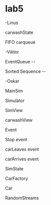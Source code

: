 # lab5

-Linus

carwashState 

FIFO carqueue




-Viktor

EventQueue --

Sorted Sequence --

-Oskar



MainSim

Simulator

SimView

carwashView

Event 

Stop event 

carLeaves event 

carArrives event 

SimState 

CarFactory 

Car 

RandomStreams 

